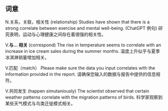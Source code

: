 ## 词意
N.关系，关联，相关性 (relationship)
Studies have shown that there is a strong correlate between exercise and mental well-being. (ChatGPT 例句)
研究表明，运动与心理健康之间存在着很强的相关性。

V.**与... 相关** (correspond)
The rise in temperature seems to correlate with an increase in ice cream sales during the summer months.
温度上升似乎与夏季冰淇淋销量增加相关。


V.匹配（match）
Please make sure the data you input correlates with the information provided in the report.
请确保您输入的数据与报告中提供的信息相符。


V.共同发生 (happen simutaniously)
The scientist observed that certain weather patterns correlate with the migration patterns of birds.
科学家观察到某些天气模式与鸟类迁徙模式相关。
